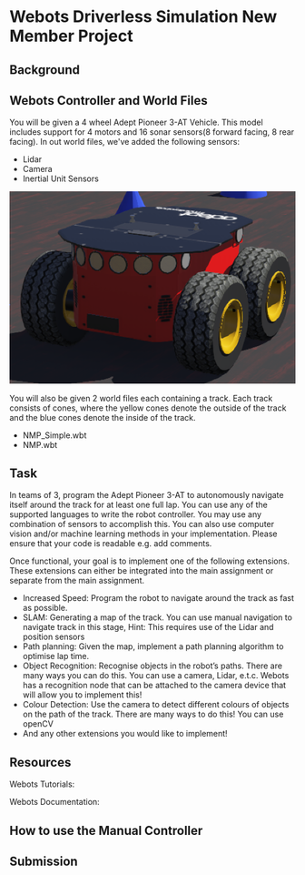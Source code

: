 # Webots Driverless Simulation New Member Project

## Background

## Webots Controller and World Files
You will be given a 4 wheel Adept Pioneer 3-AT Vehicle. This model includes support for 4 motors and 16 sonar sensors(8 forward facing, 8 rear facing). In out world files, we've added the following sensors:

* Lidar
* Camera
* Inertial Unit Sensors

![adept_pioneer3-at](/adept_pioneer3-at.png)

You will also be given 2 world files each containing a track. Each track consists of cones, where the yellow cones denote the outside of the track and the blue cones denote the inside of the track. 

* NMP_Simple.wbt
* NMP.wbt

## Task
In teams of 3, program the Adept Pioneer 3-AT to autonomously navigate itself around the track for at least one full lap. You can use any of the supported languages to write the robot controller. You may use any combination of sensors to accomplish this. You can also use computer vision and/or machine learning methods in your implementation. Please ensure that your code is readable e.g. add comments. 

Once functional, your goal is to implement one of the following extensions. These extensions can either be integrated into the main assignment or separate from the main assignment. 
* Increased Speed: Program the robot to navigate around the track as fast as possible. 
* SLAM: Generating a map of the track. You can use manual navigation to navigate track in this stage, Hint: This requires use of the Lidar and position sensors 
* Path planning: Given the map, implement a path planning algorithm to optimise lap time. 
* Object Recognition:  Recognise objects in the robot’s paths. There are many ways you can do this. You can use a camera, Lidar, e.t.c. Webots has a recognition node that can be attached to the camera device that will allow you to implement this! 
* Colour Detection: Use the camera to detect different colours of objects on the path of the track. There are many ways to do this! You can use openCV
* And any other extensions you would like to implement!

## Resources
Webots Tutorials:

Webots Documentation:


## How to use the Manual Controller

## Submission